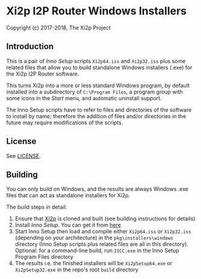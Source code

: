 # Xi2p I2P Router Windows Installers #

Copyright (c) 2017-2018, The Xi2p Project

## Introduction ##

This is a pair of *Inno Setup* scripts `Xi2p64.iss` and
`Xi2p32.iss` plus some related files that allow you to build
standalone Windows installers (.exe) for the
Xi2p I2P Router software.

This turns Xi2p into a more or less standard Windows program,
by default installed into a subdirectory of `C:\Program Files`,
a program group with some icons in the *Start* menu, and automatic
uninstall support.

The Inno Setup scripts have to refer to files and directories of the
software to install by name; therefore the addition of files and/or
directories in the future may require modifications of the scripts. 

## License ##

See [LICENSE](LICENSE).

## Building ##

You can only build on Windows, and the results are always
Windows .exe files that can act as standalone installers for Xi2p.

The build steps in detail:

1. Ensure that [Xi2p](https://github.com/incognito-currency/xi2p) is cloned and built (see building instructions for details)
2. Install *Inno Setup*. You can get it from [here](http://www.jrsoftware.org/isdl.php)
3. Start Inno Setup then load and compile either `Xi2p64.iss` or `Xi2p32.iss` (depending on your architecture) in the `pkg\installers\windows` directory (Inno Setup scripts plus related files are all in this directory). Optional: for a command-line build, run `ISCC.exe` in the Inno Setup Program Files directory
4. The results i.e. the finished installers will be `Xi2pSetup64.exe` or `Xi2pSetup32.exe` in the repo's root `build` directory
